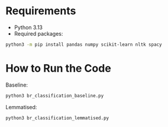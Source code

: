 # Requirements
- Python 3.13
- Required packages:
```bash
python3 -m pip install pandas numpy scikit-learn nltk spacy
```

# How to Run the Code
Baseline:
```bash
python3 br_classification_baseline.py
```
Lemmatised:
```bash
python3 br_classification_lemmatised.py
```
